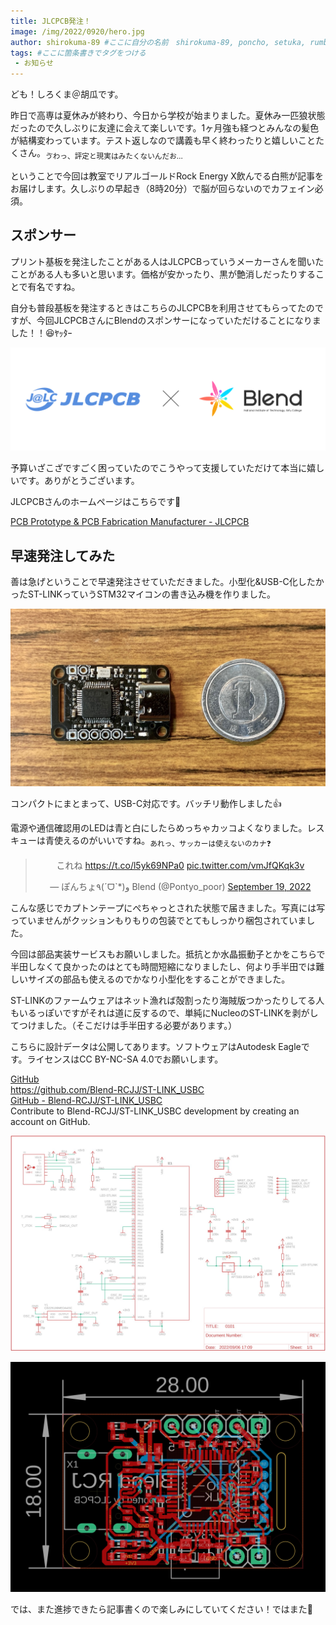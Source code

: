 ```yaml
---
title: JLCPCB発注！
image: /img/2022/0920/hero.jpg
author: shirokuma-89 #ここに自分の名前　shirokuma-89, poncho, setuka, rumbaboから選ぶ
tags: #ここに箇条書きでタグをつける
 - お知らせ
---
```


ども！しろくま＠胡瓜です。

昨日で高専は夏休みが終わり、今日から学校が始まりました。夏休み一匹狼状態だったので久しぶりに友達に会えて楽しいです。1ヶ月強も経つとみんなの髪色が結構変わっています。テスト返しなので講義も早く終わったりと嬉しいことたくさん。<sub>ゔわっ、評定と現実はみたくないんだお…</sub>

ということで今回は教室でリアルゴールドRock Energy X飲んでる白熊が記事をお届けします。久しぶりの早起き（8時20分）で脳が回らないのでカフェイン必須。

## スポンサー

プリント基板を発注したことがある人はJLCPCBっていうメーカーさんを聞いたことがある人も多いと思います。価格が安かったり、黒が艶消しだったりすることで有名ですね。

自分も普段基板を発注するときはこちらのJLCPCBを利用させてもらってたのですが、今回JLCPCBさんにBlendのスポンサーになっていただけることになりました！！😆ﾔｯﾀｰ

![](../../img/2022/0920/001.png)

予算いざこざですごく困っていたのでこうやって支援していただけて本当に嬉しいです。ありがとうございます。

JLCPCBさんのホームページはこちらです👀

[PCB Prototype & PCB Fabrication Manufacturer - JLCPCB](https://jlcpcb.com/JPV)

## 早速発注してみた

善は急げということで早速発注させていただきました。小型化&USB-C化したかったST-LINKっていうSTM32マイコンの書き込み機を作りました。

![](../../img/2022/0920/002.jpg)

コンパクトにまとまって、USB-C対応です。バッチリ動作しました👍

電源や通信確認用のLEDは青と白にしたらめっちゃカッコよくなりました。レスキューは青使えるのがいいですね。<sub>あれっ、サッカーは使えないのカナ❓</sub>

<center><blockquote class="twitter-tweet"><p lang="ja" dir="ltr">これね <a href="https://t.co/l5yk69NPa0">https://t.co/l5yk69NPa0</a> <a href="https://t.co/vmJfQKqk3v">pic.twitter.com/vmJfQKqk3v</a></p>&mdash; ぽんちょ٩(ˊᗜˋ*)و Blend (@Pontyo_poor) <a href="https://twitter.com/Pontyo_poor/status/1571839521104482304?ref_src=twsrc%5Etfw">September 19, 2022</a></blockquote> <script async src="https://platform.twitter.com/widgets.js" charset="utf-8"></script></center>

こんな感じでカプトンテープにぺちゃっとされた状態で届きました。写真には写っていませんがクッションもりもりの包装でとてもしっかり梱包されていました。

今回は部品実装サービスもお願いしました。抵抗とか水晶振動子とかをこちらで半田しなくて良かったのはとても時間短縮になりましたし、何より手半田では難しいサイズの部品も使えるのでかなり小型化をすることができました。

ST-LINKのファームウェアはネット漁れば殻割ったり海賊版つかったりしてる人もいるっぽいですがそれは道に反するので、単純にNucleoのST-LINKを剥がしてつけました。（そこだけは手半田する必要があります。）

こちらに設計データは公開してあります。ソフトウェアはAutodesk Eagleです。ライセンスはCC BY-NC-SA 4.0でお願いします。

<div class="bcard-wrapper"><span class="bcard-header withgfav"><div class="bcard-favicon" style="background-image: url(https://www.google.com/s2/favicons?domain=https://github.com/Blend-RCJJ/ST-LINK_USBC)"></div><div class="bcard-site"><a href="https://github.com/Blend-RCJJ/ST-LINK_USBC" rel="nofollow" target="_blank">GitHub</a></div><div class="bcard-url"><a href="https://github.com/Blend-RCJJ/ST-LINK_USBC" rel="nofollow" target="_blank">https://github.com/Blend-RCJJ/ST-LINK_USBC</a></div></span><span class="bcard-main withogimg"><div class="bcard-title"><a href="https://github.com/Blend-RCJJ/ST-LINK_USBC" rel="nofollow" target="_blank">GitHub - Blend-RCJJ/ST-LINK_USBC</a></div><div class="bcard-description">Contribute to Blend-RCJJ/ST-LINK_USBC development by creating an account on GitHub.</div><a href="https://github.com/Blend-RCJJ/ST-LINK_USBC" rel="nofollow" target="_blank"><div class="bcard-img" style="background-image: url(https://opengraph.githubassets.com/7703f543b1391d8a81cf60ed911cc8f1a7b70a31c01457ffd92f43916cefff8b/Blend-RCJJ/ST-LINK_USBC)"></div></a></span></div>

![](https://raw.githubusercontent.com/Blend-RCJJ/ST-LINK_USBC/main/sch.jpg)

![](https://raw.githubusercontent.com/Blend-RCJJ/ST-LINK_USBC/main/pcb.jpg)

では、また進捗できたら記事書くので楽しみにしていてください！ではまた👋

